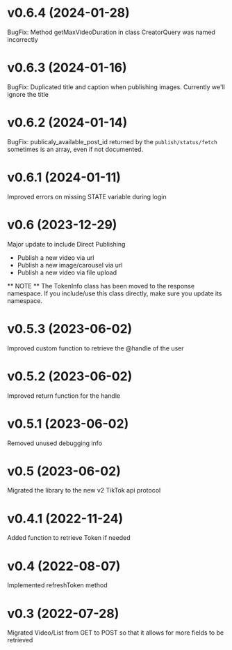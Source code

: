 # v0.6.4 (2024-01-28)

BugFix: Method getMaxVideoDuration in class CreatorQuery was named incorrectly

# v0.6.3 (2024-01-16)

BugFix: Duplicated title and caption when publishing images. Currently we'll ignore the title

# v0.6.2 (2024-01-14)

BugFix: publicaly_available_post_id returned by the `publish/status/fetch` sometimes is an array, even if not documented.

# v0.6.1 (2024-01-11)

Improved errors on missing STATE variable during login

# v0.6 (2023-12-29)

Major update to include Direct Publishing
- Publish a new video via url
- Publish a new image/carousel via url
- Publish a new video via file upload

** NOTE **
The TokenInfo class has been moved to the response namespace. 
If you include/use this class directly, make sure you update its namespace.

# v0.5.3 (2023-06-02)

Improved custom function to retrieve the @handle of the user

# v0.5.2 (2023-06-02)

Improved return function for the handle

# v0.5.1 (2023-06-02)

Removed unused debugging info

# v0.5 (2023-06-02)

Migrated the library to the new v2 TikTok api protocol

# v0.4.1 (2022-11-24)

Added function to retrieve Token if needed

# v0.4 (2022-08-07)

Implemented refreshToken method

# v0.3 (2022-07-28)

Migrated Video/List from GET to POST so that it allows for more fields to be retrieved